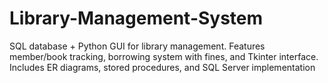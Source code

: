 # Library-Management-System
SQL database + Python GUI for library management. Features member/book tracking, borrowing system with fines, and Tkinter interface. Includes ER diagrams, stored procedures, and SQL Server implementation
